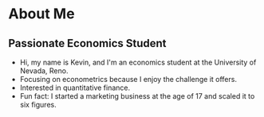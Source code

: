 # About Me

## Passionate Economics Student

- Hi, my name is Kevin, and I'm an economics student at the University of Nevada, Reno.
- Focusing on econometrics because I enjoy the challenge it offers.
- Interested in quantitative finance.
- Fun fact: I started a marketing business at the age of 17 and scaled it to six figures.
